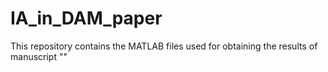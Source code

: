 # IA_in_DAM_paper
This repository contains the MATLAB files used for obtaining the results of manuscript ""
